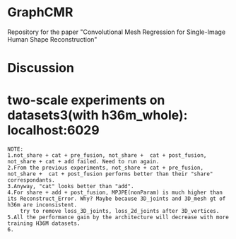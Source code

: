 # GraphCMR
Repository for the paper "Convolutional Mesh Regression for Single-Image Human Shape Reconstruction"

# Discussion
# two-scale experiments on datasets3(with h36m_whole): localhost:6029
	NOTE: 
	1.not_share + cat + pre_fusion, not_share +  cat + post_fusion, not_share + cat + add failed. Need to run again.
	2.From the previous experiments, not_share + cat + pre_fusion, not_share +  cat + post_fusion performs better than their "share" correspondants.
	3.Anyway, "cat" looks better than "add". 
	4.For share + add + post_fusion, MPJPE(nonParam) is much higher than its Reconstruct_Error. Why? Maybe because 3D_joints and 3D_mesh gt of h36m are inconsistent. 
		try to remove loss_3D_joints, loss_2d_joints after 3D_vertices. 
	5.All the performance gain by the architecture will decrease with more training H36M datasets. 
	6. 

# 
	
